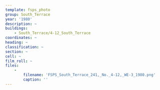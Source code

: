 ```yaml
---
template: fsps_photo
group: South_Terrace
year: '1980'
description: ~
buildings:
    - South_Terrace/4-12_South_Terrace
coordinates: ~
heading: ~
classification: ~
section: ~
cell: ~
film_roll: ~
files:
    -
        filename: 'FSPS_South_Terrace_241,_No._4-12,_WE-3_1980.png'
        caption: ''
---
```

